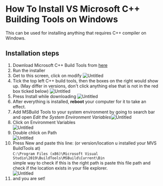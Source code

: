 # How To Install VS Microsoft C++ Building Tools on Windows
This can be used for installing anything that requires C++ compiler on Windows. 

## Installation steps
1. Download Microsoft C++ Build Tools from [here](https://visualstudio.microsoft.com/visual-cpp-build-tools/)
2. Run the installer
3. Get to this screen, click on modify
![Untitled](https://user-images.githubusercontent.com/29135514/148818528-9c36a5ec-b661-45e3-88f4-fef2b35ef2ea.png)
4. Tick the top left C++ build tools, then the boxes on the right would show up. (May differ in versions, don't click anything else that is not in the red box ticked below) ![Untitled](https://user-images.githubusercontent.com/29135514/148818598-f7e696d3-8886-439b-a673-271f2139f51a.png)
5. Press Install while downloading ![Untitled](https://user-images.githubusercontent.com/29135514/148818627-ae036f7b-0d70-45cb-be1e-d7c08313ff29.png)
6. After everything is installed, **reboot** your computer for it to take an effect.
7. Add MSBuild Tools to your system environment by going to search bar and open *Edit the System Environment Variables*![Untitled](https://user-images.githubusercontent.com/29135514/148818730-4f063261-48c5-4849-8b49-a778fa2ab820.png)
8. Click on Environment Variables <br /> ![Untitled](https://user-images.githubusercontent.com/29135514/148818749-8f3b87a4-feb8-4642-b8a5-620e99c0f2a5.png)
9. Double chlick on Path <br /> ![Untitled](https://user-images.githubusercontent.com/29135514/148818786-30ef3b24-eaaa-423d-aecc-29359d38630b.png)
10. Press New and paste this line: (or version/location u installed your MVS BuildTools at) <br /> `C:\Program Files (x86)\Microsoft Visual Studio\2019\BuildTools\MSBuild\Current\Bin` <br /> simple way to check if this is the right path is paste this file path and check if the location exists in your file explorer. <br /> ![Untitled](https://user-images.githubusercontent.com/29135514/148819086-29e05f2e-9d67-4393-a4da-0f1841f18cdb.png)
11. and you are set!


